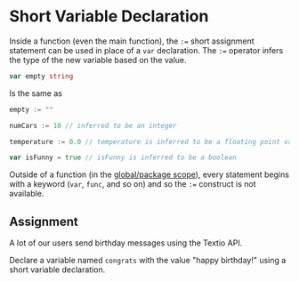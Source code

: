 # Short Variable Declaration

Inside a function (even the main function), the `:=` short assignment statement can be used in place of a `var` declaration. The `:=` operator infers the type of the new variable based on the value.

```go
var empty string
```

Is the same as

```go
empty := ""
```

```go
numCars := 10 // inferred to be an integer

temperature := 0.0 // temperature is inferred to be a floating point value because it has a decimal point

var isFunny = true // isFunny is inferred to be a boolean
```

Outside of a function (in the [global/package scope](https://dave.cheney.net/2017/06/11/go-without-package-scoped-variables)), every statement begins with a keyword (`var`, `func`, and so on) and so the `:=` construct is not available.

## Assignment

A lot of our users send birthday messages using the Textio API.

Declare a variable named `congrats` with the value "happy birthday!" using a short variable declaration.
